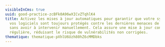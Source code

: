 ```yaml
---
visibleInCms: true
uuid: good-practice-zcBFk0A96wXICvZTqhlK4
title: Activez les mises à jour automatiques pour garantir que votre système et
  vos logiciels sont toujours protégés contre les dernières menaces de sécurité
  sans avoir à intervenir manuellement. Cela assure une mise à jour continue et
  régulière, réduisant le risque de vulnérabilités non corrigées.
thematique: thematique-pXhlU6Uzh80hZ6cMMDbks
---
```

